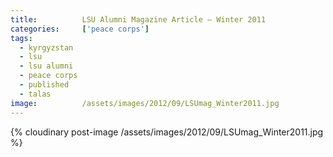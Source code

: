 ```yaml
---
title:			LSU Alumni Magazine Article – Winter 2011
categories:		['peace corps']
tags:
  - kyrgyzstan
  - lsu
  - lsu alumni
  - peace corps
  - published
  - talas
image:			/assets/images/2012/09/LSUmag_Winter2011.jpg
---
```


{% cloudinary post-image /assets/images/2012/09/LSUmag_Winter2011.jpg %}